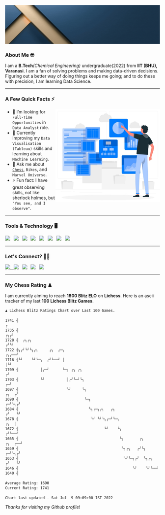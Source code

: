   <img src= "https://github.com/Laxman-Lakhan/Laxman-Lakhan/blob/master/Assets/Header.gif">

### About Me 🤓

I am a **B.Tech**_(Chemical Engineering)_ undergraduate(2022) from **IIT (BHU), Varanasi**. I am a fan of solving problems and making data-driven decisions. Figuring out a better way of doing things keeps me going; and to do these with precision, I am learning Data Science.

---

### A Few Quick Facts ⚡️
<img align="right" alt="Coding" width="340" src="https://github.com/Laxman-Lakhan/Laxman-Lakhan/blob/master/Assets/Data_Vector.jpg">   

- 🤝 I’m looking for `Full-Time Opportunities` in `Data Analyst` role.
- 📖 Currently improving my `Data Visualisation (Tableau)` skills and learning about `Machine Learning`.
- 💬 Ask me about [`Chess`](https://lichess.org/@/YourKingIsInDanger), `Bikes`, and `Marvel Universe`.
- ⚡️ Fun fact: I have great observing skills, not like sherlock holmes, but `"You see, and I observe"`.

---
### Tools & Technology 🖥

<img src="https://img.shields.io/badge/Python-white?logo=Python&logoColor=ColorName&style=ShieldStyle" /> &nbsp;
<img src="https://img.shields.io/badge/MySQL-white?logo=MySQL&logoColor=ColorName&style=ShieldStyle" /> &nbsp;
<img src="https://img.shields.io/badge/Tableau-white?logo=Tableau&logoColor=ColorName&style=ShieldStyle" /> &nbsp;
<img src="https://img.shields.io/badge/Excel-white?logo=Microsoft+Excel&logoColor=196F3D&style=ShieldStyle" /> &nbsp;
<img src="https://img.shields.io/badge/Jupyter-white?logo=Jupyter&logoColor=ColorName&style=ShieldStyle" /> &nbsp;
<img src="https://img.shields.io/badge/pandas-white?logo=Pandas&logoColor=000080&style=ShieldStyle" /> &nbsp;
<img src="https://img.shields.io/badge/numpy-white?logo=Numpy&logoColor=85C1E9&style=ShieldStyle" /> &nbsp;
<img src="https://img.shields.io/badge/scikit learn-white?logo=Scikit+Learn&logoColor=ColorName&style=ShieldStyle" /> &nbsp;



---

### Let's Connect? 🫳🏻

<a href="mailto:laxmansingh.lakhan@gmail.com"> <img src="https://img.icons8.com/fluent/48/000000/gmail.png" width="3.5%"/> &nbsp;
[<img src="https://img.icons8.com/color/48/000000/linkedin.png" width="3.5%"/>](https://www.linkedin.com/in/laxman-lakhan/)  &nbsp;
[<img src="https://img.icons8.com/fluent/48/000000/facebook-new.png" width="3.5%"/>](https://www.facebook.com/s.laxmanlakhan/)  &nbsp;
[<img src="https://img.icons8.com/fluent/48/000000/instagram-new.png" width="3.5%"/>](https://www.instagram.com/laxman.lakhan/)  &nbsp;
[<img src="https://img.icons8.com/color/48/000000/twitter.png" width="3.5%"/>](https://twitter.com/laxman__lakhan)  &nbsp;

 ---
  
### My Chess Rating ♟
  
I am currently aiming to reach **1800 Blitz ELO** on **Lichess**. Here is an ascii tracker of my last **100 Lichess Blitz Games**.

  ```
  ♟︎ 𝙻𝚒𝚌𝚑𝚎𝚜𝚜 𝙱𝚕𝚒𝚝𝚣 𝚁𝚊𝚝𝚒𝚗𝚐𝚜 𝙲𝚑𝚊𝚛𝚝 𝚘𝚟𝚎𝚛 𝙻𝚊𝚜𝚝 𝟷00 𝙶𝚊𝚖𝚎𝚜.
  
1741 ┤                                                                                                  ╭
1735 ┤                                                                                               ╭╮╭╯
1728 ┤  ╭╮╭╮                                                                                        ╭╯╰╯
1722 ┼╮╭╯╰╯╰╮╭╮     ╭╮  ╭─╮                                                                    ╭╮╭──╯
1716 ┤╰╯    ╰╯╰─╮  ╭╯╰──╯ │                                                                    │╰╯
1709 ┤          │╭─╯      ╰─╮ ╭╮ ╭╮                                                           ╭╯
1703 ┤          ╰╯          │╭╯╰─╯╰╮                                                        ╭─╯
1697 ┤                      ╰╯     ╰╮                                                  ╭╮  ╭╯
1690 ┤                              ╰─╮                                              ╭─╯╰╮╭╯
1684 ┤                                ╰╮╭─╮╭╮   ╭╮                                  ╭╯   ╰╯
1678 ┤                                 ╰╯ ╰╯╰╮╭─╯╰─╮                            ╭╮  │
1672 ┤                                       ╰╯    ╰╮                          ╭╯╰──╯
1665 ┤                                              ╰╮       ╭╮         ╭╮  ╭──╯
1659 ┤                                               ╰╮╭╮   ╭╯╰╮      ╭─╯╰╮╭╯
1653 ┤                                                ╰╯╰─╮╭╯  ╰╮╭╮  ╭╯   ╰╯
1646 ┤                                                    ╰╯    ╰╯╰──╯
1640 ┤ 

Average Rating: 1690
Current Rating: 1741

Chart last updated - Sat Jul  9 09:09:00 IST 2022  
  ```
  
  
*Thanks for visiting my Github profile!*
